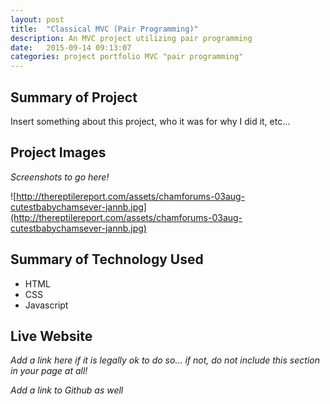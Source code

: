 ```yaml
---
layout: post
title:  "Classical MVC (Pair Programming)"
description: An MVC project utilizing pair programming
date:   2015-09-14 09:13:07
categories: project portfolio MVC "pair programming"
---
```




## Summary of Project

Insert something about this project, who it was for why I did it, etc...

## Project Images
*Screenshots to go here!*

![http://thereptilereport.com/assets/chamforums-03aug-cutestbabychamsever-jannb.jpg](http://thereptilereport.com/assets/chamforums-03aug-cutestbabychamsever-jannb.jpg)

## Summary of Technology Used

- HTML
- CSS
- Javascript

## Live Website

*Add a link here if it is legally ok to do so... if not, do not include this section in your page at all!*

*Add a link to Github as well*
